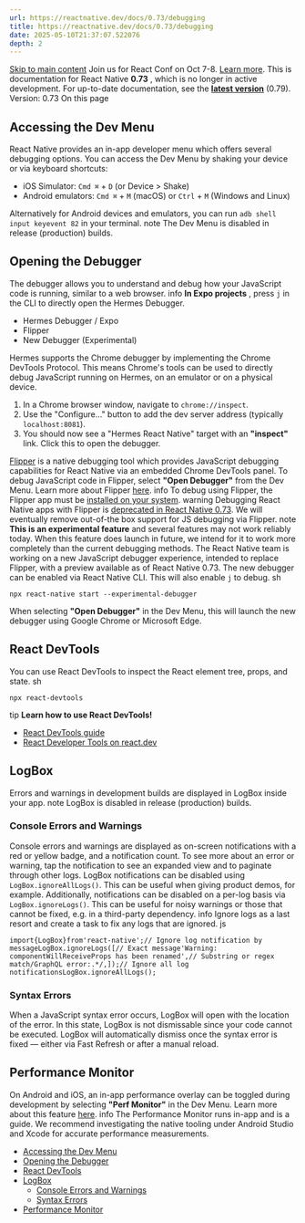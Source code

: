 ```yaml
---
url: https://reactnative.dev/docs/0.73/debugging
title: https://reactnative.dev/docs/0.73/debugging
date: 2025-05-10T21:37:07.522076
depth: 2
---
```


[Skip to main content](https://reactnative.dev/docs/0.73/debugging#__docusaurus_skipToContent_fallback)
Join us for React Conf on Oct 7-8. [Learn more](https://conf.react.dev).
This is documentation for React Native **0.73** , which is no longer in active development.
For up-to-date documentation, see the **[latest version](https://reactnative.dev/docs/debugging)** (0.79).
Version: 0.73
On this page
## Accessing the Dev Menu[​](https://reactnative.dev/docs/0.73/debugging#accessing-the-dev-menu "Direct link to Accessing the Dev Menu")
React Native provides an in-app developer menu which offers several debugging options. You can access the Dev Menu by shaking your device or via keyboard shortcuts:
  * iOS Simulator: `Cmd ⌘` + `D` (or Device > Shake)
  * Android emulators: `Cmd ⌘` + `M` (macOS) or `Ctrl` + `M` (Windows and Linux)


Alternatively for Android devices and emulators, you can run `adb shell input keyevent 82` in your terminal.
note
The Dev Menu is disabled in release (production) builds.
## Opening the Debugger[​](https://reactnative.dev/docs/0.73/debugging#opening-the-debugger "Direct link to Opening the Debugger")
The debugger allows you to understand and debug how your JavaScript code is running, similar to a web browser.
info
**In Expo projects** , press `j` in the CLI to directly open the Hermes Debugger.
  * Hermes Debugger / Expo
  * Flipper
  * New Debugger (Experimental)


Hermes supports the Chrome debugger by implementing the Chrome DevTools Protocol. This means Chrome's tools can be used to directly debug JavaScript running on Hermes, on an emulator or on a physical device.
  1. In a Chrome browser window, navigate to `chrome://inspect`.
  2. Use the "Configure..." button to add the dev server address (typically `localhost:8081`).
  3. You should now see a "Hermes React Native" target with an **"inspect"** link. Click this to open the debugger.


[Flipper](https://fbflipper.com/) is a native debugging tool which provides JavaScript debugging capabilities for React Native via an embedded Chrome DevTools panel.
To debug JavaScript code in Flipper, select **"Open Debugger"** from the Dev Menu. Learn more about Flipper [here](https://fbflipper.com/docs/features/react-native/).
info
To debug using Flipper, the Flipper app must be [installed on your system](https://fbflipper.com/docs/getting-started/).
warning
Debugging React Native apps with Flipper is [deprecated in React Native 0.73](https://github.com/react-native-community/discussions-and-proposals/pull/641). We will eventually remove out-of-the box support for JS debugging via Flipper.
note
**This is an experimental feature** and several features may not work reliably today. When this feature does launch in future, we intend for it to work more completely than the current debugging methods.
The React Native team is working on a new JavaScript debugger experience, intended to replace Flipper, with a preview available as of React Native 0.73.
The new debugger can be enabled via React Native CLI. This will also enable `j` to debug.
sh
```
npx react-native start --experimental-debugger
```

When selecting **"Open Debugger"** in the Dev Menu, this will launch the new debugger using Google Chrome or Microsoft Edge.
## React DevTools[​](https://reactnative.dev/docs/0.73/debugging#react-devtools "Direct link to React DevTools")
You can use React DevTools to inspect the React element tree, props, and state.
sh
```
npx react-devtools
```

tip
**Learn how to use React DevTools!**
  * [React DevTools guide](https://reactnative.dev/docs/0.73/react-devtools)
  * [React Developer Tools on react.dev](https://react.dev/learn/react-developer-tools)


## LogBox[​](https://reactnative.dev/docs/0.73/debugging#logbox "Direct link to LogBox")
Errors and warnings in development builds are displayed in LogBox inside your app.
note
LogBox is disabled in release (production) builds.
### Console Errors and Warnings[​](https://reactnative.dev/docs/0.73/debugging#console-errors-and-warnings "Direct link to Console Errors and Warnings")
Console errors and warnings are displayed as on-screen notifications with a red or yellow badge, and a notification count. To see more about an error or warning, tap the notification to see an expanded view and to paginate through other logs.
LogBox notifications can be disabled using `LogBox.ignoreAllLogs()`. This can be useful when giving product demos, for example. Additionally, notifications can be disabled on a per-log basis via `LogBox.ignoreLogs()`. This can be useful for noisy warnings or those that cannot be fixed, e.g. in a third-party dependency.
info
Ignore logs as a last resort and create a task to fix any logs that are ignored.
js
```
import{LogBox}from'react-native';// Ignore log notification by messageLogBox.ignoreLogs([// Exact message'Warning: componentWillReceiveProps has been renamed',// Substring or regex match/GraphQL error:.*/,]);// Ignore all log notificationsLogBox.ignoreAllLogs();
```

### Syntax Errors[​](https://reactnative.dev/docs/0.73/debugging#syntax-errors "Direct link to Syntax Errors")
When a JavaScript syntax error occurs, LogBox will open with the location of the error. In this state, LogBox is not dismissable since your code cannot be executed. LogBox will automatically dismiss once the syntax error is fixed — either via Fast Refresh or after a manual reload.
## Performance Monitor[​](https://reactnative.dev/docs/0.73/debugging#performance-monitor "Direct link to Performance Monitor")
On Android and iOS, an in-app performance overlay can be toggled during development by selecting **"Perf Monitor"** in the Dev Menu. Learn more about this feature [here](https://reactnative.dev/docs/performance).
info
The Performance Monitor runs in-app and is a guide. We recommend investigating the native tooling under Android Studio and Xcode for accurate performance measurements.
  * [Accessing the Dev Menu](https://reactnative.dev/docs/0.73/debugging#accessing-the-dev-menu)
  * [Opening the Debugger](https://reactnative.dev/docs/0.73/debugging#opening-the-debugger)
  * [React DevTools](https://reactnative.dev/docs/0.73/debugging#react-devtools)
  * [LogBox](https://reactnative.dev/docs/0.73/debugging#logbox)
    * [Console Errors and Warnings](https://reactnative.dev/docs/0.73/debugging#console-errors-and-warnings)
    * [Syntax Errors](https://reactnative.dev/docs/0.73/debugging#syntax-errors)
  * [Performance Monitor](https://reactnative.dev/docs/0.73/debugging#performance-monitor)



